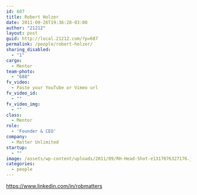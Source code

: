 ```yaml
---
id: 687
title: Robert Holzer
date: 2011-09-26T19:36:28-03:00
author: "21212"
layout: post
guid: http://local.21212.com/?p=687
permalink: /people/robert-holzer/
sharing_disabled:
  - "1"
cargo:
  - Mentor
team-photo:
  - "688"
fv_video:
  - Paste your YouTube or Vimeo url
fv_video_id:
  - ""
fv_video_img:
  - ""
class:
  - Mentor
role:
  - 'Founder & CEO'
company:
  - Matter Unlimited
startup:
  - ""
image: /assets/wp-content/uploads/2011/09/RH-Head-Shot-e1317076327176.jpg
categories:
  - people
---
```

https://www.linkedin.com/in/robmatters
